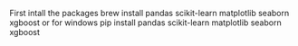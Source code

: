 First intall the packages
brew install pandas scikit-learn matplotlib seaborn xgboost 
or for windows
pip install pandas scikit-learn matplotlib seaborn xgboost